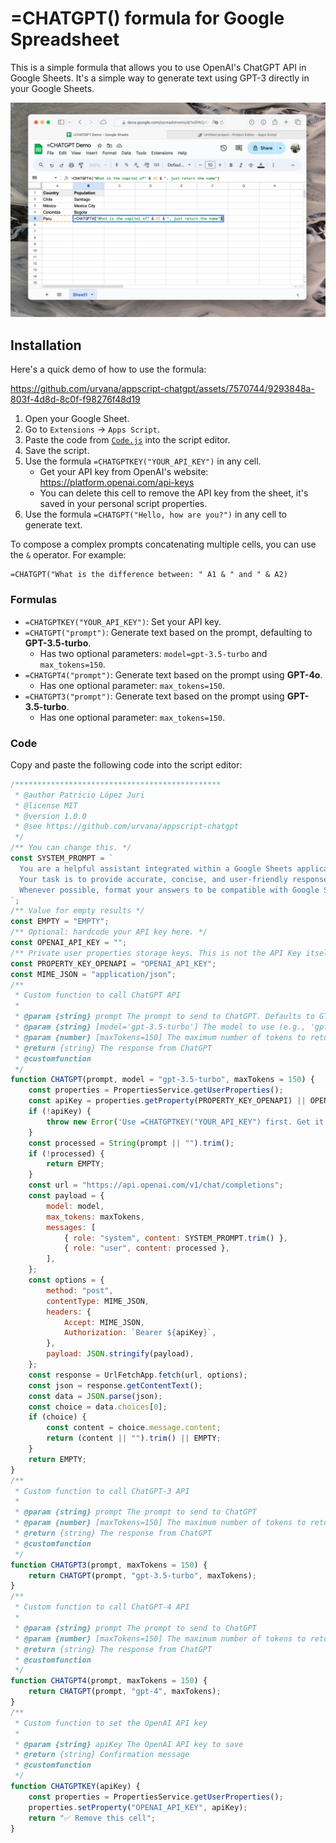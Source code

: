 # =CHATGPT() formula for Google Spreadsheet

This is a simple formula that allows you to use OpenAI's ChatGPT API in Google Sheets. It's a simple way to generate text using GPT-3 directly in your Google Sheets.

![demo](./assets/demo1.png)

## Installation

Here's a quick demo of how to use the formula:

https://github.com/urvana/appscript-chatgpt/assets/7570744/9293848a-803f-4d8d-8c0f-f98276f48d19

1. Open your Google Sheet.
2. Go to `Extensions` -> `Apps Script`.
3. Paste the code from [`Code.js`](https://raw.githubusercontent.com/urvana/appscript-chatgpt/main/dist/Code.js) into the script editor.
4. Save the script.
5. Use the formula `=CHATGPTKEY("YOUR_API_KEY")` in any cell.
    * Get your API key from OpenAI's website: https://platform.openai.com/api-keys
    * You can delete this cell to remove the API key from the sheet, it's saved in your personal script properties.
6. Use the formula `=CHATGPT("Hello, how are you?")` in any cell to generate text.

To compose a complex prompts concatenating multiple cells, you can use the `&` operator. For example: 

```
=CHATGPT("What is the difference between: " A1 & " and " & A2)
```

### Formulas

* `=CHATGPTKEY("YOUR_API_KEY")`: Set your API key.
* `=CHATGPT("prompt")`: Generate text based on the prompt, defaulting to **GPT-3.5-turbo**.
    * Has two optional parameters: `model=gpt-3.5-turbo` and `max_tokens=150`.
* `=CHATGPT4("prompt")`: Generate text based on the prompt using **GPT-4o**.
    * Has one optional parameter: `max_tokens=150`.
* `=CHATGPT3("prompt")`: Generate text based on the prompt using **GPT-3.5-turbo**.
    * Has one optional parameter: `max_tokens=150`.

### Code

Copy and paste the following code into the script editor:

```javascript
/**********************************************
 * @author Patricio López Juri
 * @license MIT
 * @version 1.0.0
 * @see https://github.com/urvana/appscript-chatgpt
 */
/** You can change this. */
const SYSTEM_PROMPT = `
  You are a helpful assistant integrated within a Google Sheets application.
  Your task is to provide accurate, concise, and user-friendly responses to user prompts.
  Whenever possible, format your answers to be compatible with Google Sheets, such as providing data in a tabular format, lists, or single cell values.
`;
/** Value for empty results */
const EMPTY = "EMPTY";
/** Optional: hardcode your API key here. */
const OPENAI_API_KEY = "";
/** Private user properties storage keys. This is not the API Key itself. */
const PROPERTY_KEY_OPENAPI = "OPENAI_API_KEY";
const MIME_JSON = "application/json";
/**
 * Custom function to call ChatGPT API
 *
 * @param {string} prompt The prompt to send to ChatGPT. Defaults to GT3.5 Turbo model.
 * @param {string} [model='gpt-3.5-turbo'] The model to use (e.g., 'gpt-3.5-turbo', 'gpt-4')
 * @param {number} [maxTokens=150] The maximum number of tokens to return
 * @return {string} The response from ChatGPT
 * @customfunction
 */
function CHATGPT(prompt, model = "gpt-3.5-turbo", maxTokens = 150) {
    const properties = PropertiesService.getUserProperties();
    const apiKey = properties.getProperty(PROPERTY_KEY_OPENAPI) || OPENAI_API_KEY;
    if (!apiKey) {
        throw new Error('Use =CHATGPTKEY("YOUR_API_KEY") first. Get it from https://platform.openai.com/api-keys');
    }
    const processed = String(prompt || "").trim();
    if (!processed) {
        return EMPTY;
    }
    const url = "https://api.openai.com/v1/chat/completions";
    const payload = {
        model: model,
        max_tokens: maxTokens,
        messages: [
            { role: "system", content: SYSTEM_PROMPT.trim() },
            { role: "user", content: processed },
        ],
    };
    const options = {
        method: "post",
        contentType: MIME_JSON,
        headers: {
            Accept: MIME_JSON,
            Authorization: `Bearer ${apiKey}`,
        },
        payload: JSON.stringify(payload),
    };
    const response = UrlFetchApp.fetch(url, options);
    const json = response.getContentText();
    const data = JSON.parse(json);
    const choice = data.choices[0];
    if (choice) {
        const content = choice.message.content;
        return (content || "").trim() || EMPTY;
    }
    return EMPTY;
}
/**
 * Custom function to call ChatGPT-3 API
 *
 * @param {string} prompt The prompt to send to ChatGPT
 * @param {number} [maxTokens=150] The maximum number of tokens to return
 * @return {string} The response from ChatGPT
 * @customfunction
 */
function CHATGPT3(prompt, maxTokens = 150) {
    return CHATGPT(prompt, "gpt-3.5-turbo", maxTokens);
}
/**
 * Custom function to call ChatGPT-4 API
 *
 * @param {string} prompt The prompt to send to ChatGPT
 * @param {number} [maxTokens=150] The maximum number of tokens to return
 * @return {string} The response from ChatGPT
 * @customfunction
 */
function CHATGPT4(prompt, maxTokens = 150) {
    return CHATGPT(prompt, "gpt-4", maxTokens);
}
/**
 * Custom function to set the OpenAI API key
 *
 * @param {string} apiKey The OpenAI API key to save
 * @return {string} Confirmation message
 * @customfunction
 */
function CHATGPTKEY(apiKey) {
    const properties = PropertiesService.getUserProperties();
    properties.setProperty("OPENAI_API_KEY", apiKey);
    return "✅ Remove this cell";
}

```
